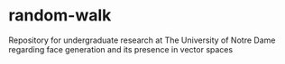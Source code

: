 # random-walk
Repository for undergraduate research at The University of Notre Dame regarding face generation and its presence in vector spaces
